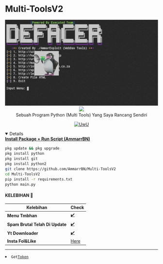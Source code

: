 # Multi-ToolsV2
<p align="center">
<img src="https://github.com/AmmarrBN/Defacer/blob/main/IMG/20221117_213326.jpg"><br>
<img src="https://img.shields.io/static/v1?label=Author&color=green&message=./AmmarExploit &logo=Acclaim&logoColor=white&style=for-the-badge"><br>
Sebuah Program Python (Multi Tools) Yang Saya Rancang Sendiri
<p align="center">
  <a href="https://github.com/AmmarrBN"><img src="http://readme-typing-svg.herokuapp.com?color=FFFFFF&center=true&vCenter=true&multiline=false&lines=Minimal+Kasi+Star+lah+kontol+!" alt="UwU">
</p>


<details open>
  <summary><strong> Install Package + Run Script (AmmarrBN)</strong></summary>

  ```bash
  pkg update && pkg upgrade
  pkg install python
  pkg install git
  pkg install python2
  git clone https://github.com/AmmarrBN/Multi-ToolsV2
  cd Multi-ToolsV2
  pip install -r requirements.txt
  python main.py
  ```
  </details>

#### KELEBIHAN 📍
| Kelebihan | Check |
|--------|--------|
| **Menu Tmbhan** |[✔️](https://github.com/AmmarrBN) |
| **Spam Brutal Telah Di Update** |[✔️](https://github.com/AmmarrBN) |
| **Yt Downloader** |[✔️](https://github.com/AmmarrBN) |
| **Insta Fol&Like** |[Here](https://youtube.com/channel/UCyxWbQIfP1ewwQou-gqZ2Iw) |
---------

<li><code>Get<a href="https://karyawan.co.id/tjbH5aNo">Token</a></code></li>
